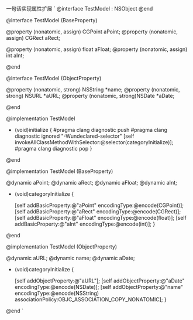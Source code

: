 一句话实现属性扩展
`
@interface TestModel : NSObject
@end

@interface TestModel (BaseProperty)

@property (nonatomic, assign) CGPoint aPoint;
@property (nonatomic, assign) CGRect aRect;

@property (nonatomic, assign) float aFloat;
@property (nonatomic, assign) int aInt;

@end

@interface TestModel (ObjectProperty)

@property (nonatomic, strong) NSString *name;
@property (nonatomic, strong) NSURL *aURL;
@property (nonatomic, strong)NSDate *aDate;

@end


@implementation TestModel

+ (void)initialize {
#pragma clang diagnostic push
#pragma clang diagnostic ignored "-Wundeclared-selector"
    [self invokeAllClassMethodWithSelector:@selector(categoryInitialize)];
#pragma clang diagnostic pop
}

@end

@implementation TestModel (BaseProperty)

@dynamic aPoint;
@dynamic aRect;
@dynamic aFloat;
@dynamic aInt;

+ (void)categoryInitialize {
    
    [self addBasicProperty:@"aPoint" encodingType:@encode(CGPoint)];
    [self addBasicProperty:@"aRect" encodingType:@encode(CGRect)];
    [self addBasicProperty:@"aFloat" encodingType:@encode(float)];
    [self addBasicProperty:@"aInt" encodingType:@encode(int)];
}

@end

@implementation TestModel (ObjectProperty)

@dynamic aURL;
@dynamic name;
@dynamic aDate;

+ (void)categoryInitialize {
    
    [self addObjectProperty:@"aURL"];
    [self addObjectProperty:@"aDate" encodingType:@encode(NSDate)];
    [self addObjectProperty:@"name" encodingType:@encode(NSString) associationPolicy:OBJC_ASSOCIATION_COPY_NONATOMIC];
}

@end
`
